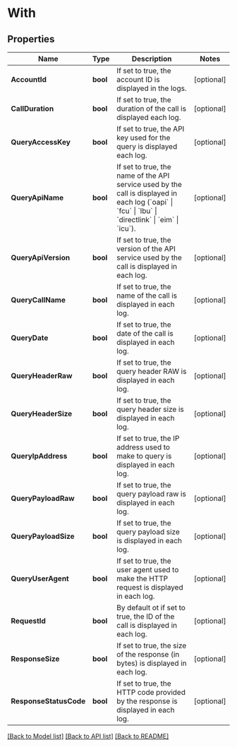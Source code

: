 # With

## Properties

Name | Type | Description | Notes
------------ | ------------- | ------------- | -------------
**AccountId** | **bool** | If set to true, the account ID is displayed in the logs. | [optional] 
**CallDuration** | **bool** | If set to true, the duration of the call is displayed each log. | [optional] 
**QueryAccessKey** | **bool** | If set to true, the API key used for the query is displayed each log. | [optional] 
**QueryApiName** | **bool** | If set to true, the name of the API service used by the call is displayed in each log (&#x60;oapi&#x60; \\| &#x60;fcu&#x60; \\| &#x60;lbu&#x60; \\| &#x60;directlink&#x60; \\| &#x60;eim&#x60; \\| &#x60;icu&#x60;). | [optional] 
**QueryApiVersion** | **bool** | If set to true, the version of the API service used by the call is displayed in each log. | [optional] 
**QueryCallName** | **bool** | If set to true, the name of the call is displayed in each log. | [optional] 
**QueryDate** | **bool** | If set to true, the date of the call is displayed in each log. | [optional] 
**QueryHeaderRaw** | **bool** | If set to true, the query header RAW is displayed in each log. | [optional] 
**QueryHeaderSize** | **bool** | If set to true, the query header size is displayed in each log. | [optional] 
**QueryIpAddress** | **bool** | If set to true, the IP address used to make to query is displayed in each log. | [optional] 
**QueryPayloadRaw** | **bool** | If set to true, the query payload raw is displayed in each log. | [optional] 
**QueryPayloadSize** | **bool** | If set to true, the query payload size is displayed in each log. | [optional] 
**QueryUserAgent** | **bool** | If set to true, the user agent used to make the HTTP request is displayed in each log. | [optional] 
**RequestId** | **bool** | By default ot if set to true, the ID of the call is displayed in each log. | [optional] 
**ResponseSize** | **bool** | If set to true, the size of the response (in bytes) is displayed in each log. | [optional] 
**ResponseStatusCode** | **bool** | If set to true, the HTTP code provided by the response is displayed in each log. | [optional] 

[[Back to Model list]](../README.md#documentation-for-models) [[Back to API list]](../README.md#documentation-for-api-endpoints) [[Back to README]](../README.md)


